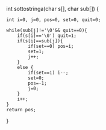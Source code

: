 int sottostringa(char s[], char sub[]) {
	
	int i=0, j=0, pos=0, set=0, quit=0;
	
	while(sub[j]!='\0'&& quit==0){
		if(s[i]=='\0') quit=1;
		if(s[i]==sub[j]){
			if(set==0) pos=i;
			set=1;
			j++;
		}
		else { 
			if(set==1) i--;
			set=0; 
			pos=-1;
			j=0;
		}
		i++;
	}	
	return pos;
}
